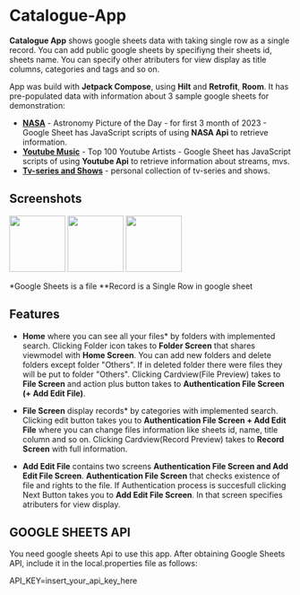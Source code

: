 # Catalogue-App

**Catalogue App** shows google sheets data with taking single row as a single record. 
You can add public google sheets by specifiyng their sheets id, sheets name. 
You can specify other atributers for view display as title columns, categories and tags and so on. 

App was build with **Jetpack Compose**, using **Hilt** and **Retrofit**, **Room**. 
It has pre-populated data with information about 3 sample google sheets for demonstration:
- [**NASA**](https://docs.google.com/spreadsheets/d/1N-tIjv34uIOEosAExNkkSWCd9n--ybTVpgOxiHeGoZE/edit) - Astronomy Picture of the Day - for first 3 month of 2023 - Google Sheet has JavaScript scripts of using **NASA Api** to retrieve information.
- [**Youtube Music**](https://docs.google.com/spreadsheets/d/1ZLxdPbjzrA-lDLjVuYvvsu_zFdIzlwPxymD-qZtvOr4/edit?usp=drive_web&ouid=102505950928311293331) - Top 100 Youtube Artists - Google Sheet has JavaScript scripts of using **Youtube Api** to retrieve information about streams, mvs. 
- [**Tv-series and Shows**](https://docs.google.com/spreadsheets/d/1BSJ0-8dWzSM-TUBeNp-KYGFs5uTmJ4WPIsW3ENdvxqQ/edit) - personal collection of tv-series and shows.

## Screenshots

<p float="middle">
  <img src="..screenshot/Screenshot_20230417_181654.png" width="100" />
  <img src="..screenshot/Screenshot_20230417_181732.png" width="100" /> 
  <img src="..screenshot/Screenshot_20230417_181825.png" width="100" />
</p>

*Google Sheets is a file 
**Record is a Single Row in google sheet

## Features

- **Home** where you can see all your files* by folders with implemented search. Clicking Folder icon takes to **Folder Screen** that 
shares viewmodel with **Home Screen**. You can add new folders and delete folders except folder "Others". If in deleted folder there were files 
they will be put to folder "Others". 
Clicking Cardview(File Preview) takes to **File Screen** and action plus button takes to **Authentication File Screen (+ Add Edit File)**.

- **File Screen** display records* by categories with implemented search. 
Clicking edit button takes you to **Authentication File Screen + Add Edit File** where you can change files information like sheets id, name, 
title column and so on. Clicking Cardview(Record Preview) takes to **Record Screen** with full information. 

- **Add Edit File** contains two screens **Authentication File Screen and Add Edit File Screen**. **Authentication File Screen** that
checks existence of file and rights to the file. 
If Authentication process is succesfull clicking Next Button takes you to **Add Edit File Screen**. In that screen specifies
atributers for view display. 

## GOOGLE SHEETS API
You need google sheets Api to use this app. After obtaining Google Sheets API, include it in the local.properties file as follows:

API_KEY=insert_your_api_key_here



